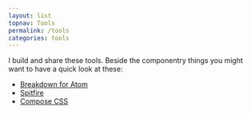 ```yaml
---
layout: list
topnav: Tools
permalink: /tools
categories: tools
---
```

I build and share these tools. Beside the componentry things you might want to have a quick look at these:

- [Breakdown for Atom](/tools/breakdown/)
- [Spitfire](/tools/spitfire/)
- [Compose CSS](/tools/compose/)

